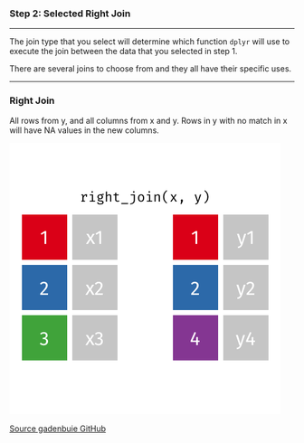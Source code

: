 ### Step 2: Selected Right Join


***

The join type that you select will determine which function ```dplyr``` will use to execute the join between the data that you selected in step 1. 

There are several joins to choose from and they all have their specific uses.

***
### Right Join

All rows from y, and all columns from x and y. Rows in y with no match in x will have NA values in the new columns.

![Right join animation](../www/right-join.gif)

[Source gadenbuie GitHub](https://github.com/gadenbuie/tidyexplain)